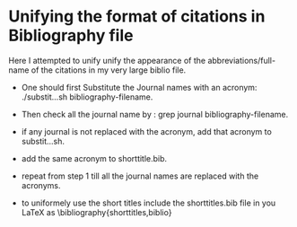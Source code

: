 # Unifying the format of citations in Bibliography file

Here I attempted to unify unify the appearance of the abbreviations/full-name of the citations in my very large biblio file.


- One should first Substitute the  Journal names with an acronym: ./substit...sh bibliography-filename. 
  
- Then check all the journal name by : grep journal bibliography-filename.  
  
- if any journal is not replaced with the acronym, add that acronym to substit...sh.  
- add the same acronym to shorttitle.bib. 
  
- repeat from step 1 till all the journal names are replaced with the acronyms.  
   
- to uniformely use the short titles include the shorttitles.bib file in you LaTeX as \bibliography{shorttitles,biblio} 
